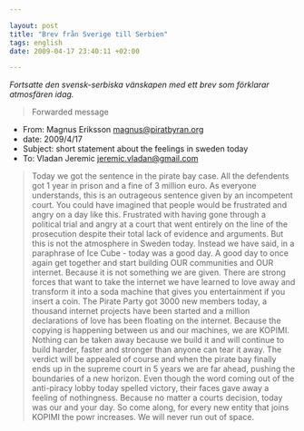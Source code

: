 ```yaml
---

layout: post
title: "Brev från Sverige till Serbien"
tags: english
date: 2009-04-17 23:40:11 +02:00

---
```


*Fortsatte den svensk-serbiska vänskapen med ett brev som förklarar atmosfären idag.*

> Forwarded message

- From: Magnus Eriksson <magnus@piratbyran.org>
- date: 2009/4/17
- Subject: short statement about the feelings in sweden today
- To: Vladan Jeremic <jeremic.vladan@gmail.com>

> Today we got the sentence in the pirate bay case. All the defendents got 1 year in prison and a fine of 3 million euro. As everyone understands, this is an outrageous sentence given by an incompetent court. You could have imagined that people would be frustrated and angry on a day like this. Frustrated with having gone through a political trial and angry at a court that went entirely on the line of the prosecution despite their total lack of evidence and arguments. But this is not the atmosphere in Sweden today. Instead we have said, in a paraphrase of Ice Cube - today was a good day. A good day to once again get together and start building OUR communities and OUR internet. Because it is not something we are given. There are strong forces that want to take the internet we have learned to love away and transform it into a soda machine that gives you entertainment if you insert a coin. The Pirate Party got 3000 new members today, a thousand internet projects have been started and a million declarations of love has been floating on the internet. Because the copying is happening between us and our machines, we are KOPIMI. Nothing can be taken away because we build it and will continue to build harder, faster and stronger than anyone can tear it away. The verdict will be appealed of course and when the pirate bay finally ends up in the supreme court in 5 years we are far ahead, pushing the boundaries of a new horizon. Even though the word coming out of the anti-piracy lobby today spelled victory, their faces gave away a feeling of nothingness. Because no matter a courts decision, today was our and your day. So come along, for every new entity that joins KOPIMI the powr increases. We will never run out of space.
